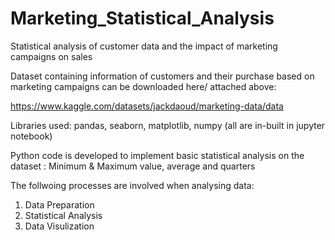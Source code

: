 # Marketing_Statistical_Analysis
Statistical analysis of customer data and the impact of marketing campaigns on sales

Dataset containing information of customers and their purchase based on marketing campaigns can be downloaded here/ attached above:

https://www.kaggle.com/datasets/jackdaoud/marketing-data/data

Libraries used: pandas, seaborn, matplotlib, numpy (all are in-built in jupyter notebook)

Python code is developed to implement basic statistical analysis on the dataset : Minimum & Maximum value, average and quarters

The follwoing processes are involved when analysing data:

1. Data Preparation
2. Statistical Analysis
3. Data Visulization





